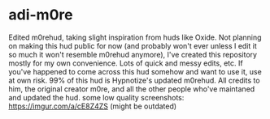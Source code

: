 # adi-m0re

Edited m0rehud, taking slight inspiration from huds like Oxide. Not planning on making this hud public for now (and probably won't ever unless I edit it so much it won't resemble m0rehud anymore), I've created this repository mostly for my own convenience.
Lots of quick and messy edits, etc. If you've happened to come across this hud somehow and want to use it, use at own risk.
99% of this hud is Hypnotize's updated m0rehud. All credits to him, the original creator m0re, and all the other people who've maintaned and updated the hud.
some low quality screenshots: https://imgur.com/a/cE8Z4ZS (might be outdated)
